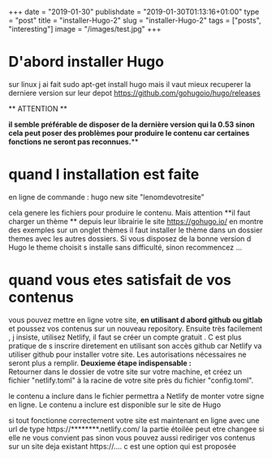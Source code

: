 +++
date = "2019-01-30"
publishdate = "2019-01-30T01:13:16+01:00"
type = "post"
title = "installer-Hugo-2"
slug = "installer-Hugo-2"
tags = ["posts", "interesting"]
image = "/images/test.jpg"
+++

# D'abord installer Hugo
sur linux j ai fait sudo apt-get install hugo mais il vaut mieux recuperer la derniere version sur leur depot https://github.com/gohugoio/hugo/releases

** ATTENTION **

**il semble préférable de disposer de la dernière version qui la 0.53 sinon cela peut poser des problèmes pour produire le contenu car certaines fonctions ne seront pas reconnues.****

# quand l installation est faite

en ligne de commande : hugo new site "lenomdevotresite"

cela genere les fichiers pour produire le contenu. Mais attention **il faut charger un thème ** depuis leur librairie le site https://gohugo.io/  en montre des exemples sur un onglet thèmes
il faut installer le thème dans un dossier themes avec les autres dossiers. Si vous disposez de la bonne version d Hugo le theme choisit s installe sans difficulté, sinon recommencez ...

# quand vous etes satisfait de vos contenus

vous pouvez mettre en ligne votre site, **en utilisant d abord github ou gitlab** et poussez vos contenus sur un nouveau repository. Ensuite très facilement , j insiste, utilisez Netlify, il faut se créer un compte gratuit . C est plus pratique de s inscrire diretement en utilisant son accès github car Netlify va utiliser github pour installer votre site. Les autorisations nécessaires ne seront plus a remplir.
**Deuxieme étape indispensable :**   
Retourner dans le dossier de votre site sur votre machine, et créez un fichier  "netlify.toml" à la racine de votre site près du fichier "config.toml".

le contenu a inclure dans le fichier permettra a  Netlify de monter votre signe en ligne. Le contenu a inclure est disponible sur le site de Hugo 

si tout fonctionne correctement votre site est maintenant en ligne avec une url de type 
https://********.netlify.com/
la partie étoilée peut etre changee si elle ne vous convient pas
sinon vous pouvez aussi rediriger vos contenus sur un site deja existant https://.... c est une option qui est proposée 

